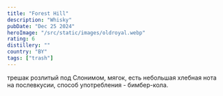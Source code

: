 ```yaml
---
title: "Forest Hill"
description: "Whisky"
pubDate: "Dec 25 2024"
heroImage: "/src/static/images/oldroyal.webp"
rating: 6
distillery: ""
country: "BY"
tags: ["trash"]
---
```


трешак розлитый под Слонимом, мягок, есть небольшая хлебная нота на послевкусии, способ употребления - бимбер-кола.

